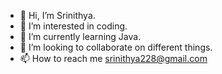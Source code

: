 - 👋 Hi, I’m Srinithya.
- 👀 I’m interested in coding.
- 🌱 I’m currently learning Java.
- 💞️ I’m looking to collaborate on different things.
- 📫 How to reach me srinithya228@gmail.com

<!---
Srinithya4f3/Srinithya4f3 is a ✨ special ✨ repository because its `README.md` (this file) appears on your GitHub profile.
You can click the Preview link to take a look at your changes.
--->
